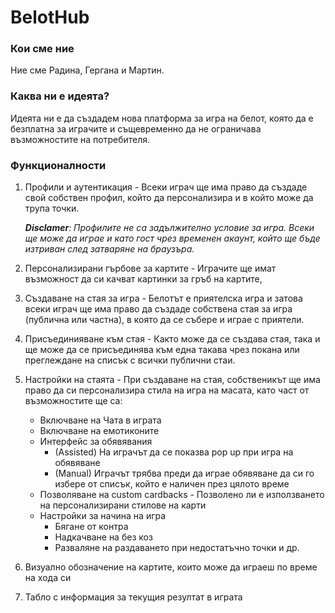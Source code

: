 # BelotHub

### Кои сме ние
Ние сме Радина, Гергана и Мартин.

### Каква ни е идеята?
Идеята ни е да създадем нова платформа за игра на белот, която да е безплатна за играчите и същевременно да не ограничава възможностите на потребителя.

### Функционалности
1. Профили и аутентикация - Всеки играч ще има право да създаде свой собствен профил, който да персонализира и в който може да трупа точки.

      _**Disclamer**: Профилите не са задължително условие за игра. Всеки ще може да играе и като гост чрез временен акаунт, който ще бъде изтриван след затваряне на браузъра._
2. Персонализирани гърбове за картите - Играчите ще имат възможност да си качват картинки за гръб на картите, 
3. Създаване на стая за игра - Белотът е приятелска игра и затова всеки играч ще има право да създаде собствена стая за игра (публична или частна), в която да се събере и играе с приятели.
4. Присъединияване към стая - Както може да се създава стая, така и ще може да се присъединява към една такава чрез покана или преглеждане на списък с всички публични стаи.
5. Настройки на стаята - При създаване на стая, собственикът ще има право да си персонализира стила на игра на масата, като част от възможностите ще са:
     - Включване на Чата в играта
     - Включване на емотиконите
     - Интерфейс за обявявания
         + (Assisted) На играчът да се показва pop up при игра на обявяване
         + (Manual) Играчът трябва преди да играе обявяване да си го избере от списък, който е наличен през цялото време
     - Позволяване на custom cardbacks - Позволено ли е използването на персонализирани стилове на карти
     - Настройки за начина на игра
       + Бягане от контра
       + Надкачване на без коз
       + Разваляне на раздаването при недостатъчно точки
         и др.
6. Визуално обозначение на картите, които може да играеш по време на хода си
7. Табло с информация за текущия резултат в играта
